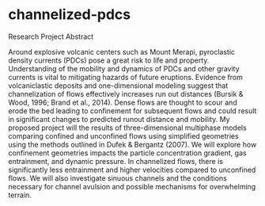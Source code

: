 

# channelized-pdcs

Research Project Abstract

Around explosive volcanic centers such as Mount Merapi, pyroclastic density currents (PDCs) pose a great risk to life and property. Understanding of the mobility and dynamics of PDCs and other gravity currents is vital to mitigating hazards of future eruptions. Evidence from volcaniclastic deposits and one-dimensional modeling suggest that channelization of flows effectively increases run out distances (Bursik & Wood, 1996; Brand et al., 2014). Dense flows are thought to scour and erode the bed leading to confinement for subsequent flows and could result in significant changes to predicted runout distance and mobility. My proposed project will the results of three-dimensional multiphase models comparing confined and unconfined flows using simplified geometries using the methods outlined in Dufek & Bergantz (2007). We will explore how confinement geometries impacts the particle concentration gradient, gas entrainment, and dynamic pressure. In channelized flows, there is significantly less entrainment and higher velocities compared to unconfined flows. We will also investigate sinuous channels and the conditions necessary for channel avulsion and possible mechanisms for overwhelming terrain. 
